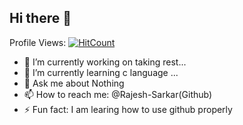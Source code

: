 ## Hi there 👋
Profile Views:  [![HitCount](https://hits.dwyl.com/Rajesh-Sarkar/Rajesh-Sarkar.svg?style=flat-square&show=unique)](http://hits.dwyl.com/Rajesh-Sarkar/Rajesh-Sarkar)

- 🔭 I’m currently working on taking rest...
- 🌱 I’m currently learning c language ...
- 💬 Ask me about Nothing
- 📫 How to reach me: @Rajesh-Sarkar(Github)
- ⚡ Fun fact: I am learing how to use github properly
